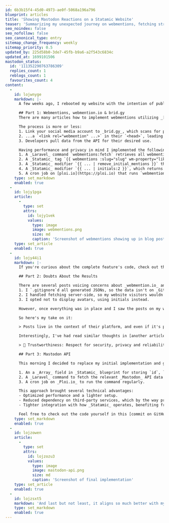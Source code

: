 ```yaml
---
id: 6b3b15f4-45d0-4973-ae0f-5068a196a796
blueprint: articles
title: 'Showing Mastodon Reactions on a Statamic Website'
teaser: 'Summarizing my unexpected journey on webmentions, fetching strategies and privacy concerns.'
seo_noindex: false
seo_nofollow: false
seo_canonical_type: entry
sitemap_change_frequency: weekly
sitemap_priority: 0.5
updated_by: 225d58b0-3de7-45fb-b9a6-a2f543c6834c
updated_at: 1699101506
mastodon_status:
  id: '111352290763786309'
  replies_count: 1
  reblogs_count: 1
  favourites_count: 4
content:
  -
    id: lojwnyge
    markdown: |-
      A few weeks ago, I rebooted my website with the intention of publishing more content. To inject a bit more "interactivity" into it, I decided to display _Mastodon_ reactions related to my articles (likes, reposts, responses). Yesterday, I finally had the time to bring this feature to life.

      ## Part 1: Webmentions, webmention.io & brid.gy
      There are many articles how to implement webmentions utilizing _[brid.gy](https://brid.gy)_ and _[webmention.io](https://webmention.io)_.

      The process is more or less:
      1. Link your social media account to _brid.gy_, which scans for posts and reactions and notifies related websites that contain...
      2. ...a `<link rel="webmention" ...>` in their `<head>`, leading to a request on _webmention.io_, which then provides an API to fetch all those mentions.
      3. Developers pull data from the API for their desired use.

      Having performance and privacy in mind I implemented the following:
      1. A _Laravel_ command `webmentions:fetch` retrieves all webmentions from webmention.io and saves them as `{article-slug}.json` in local storage.
      2. A _Statamic_ tag `{{ webmentions :slug="slug" wm-property="like-of" }}` parses the corresponding JSON and filters for e. g. likes.
      3. A _Statamic_ modifier `{{ ... | remove_initial_mentions }}` that removes `@` mentions at the start of a post.
      4. A _Statamic_ modifier `{{ ... | initials:2 }}`, which returns the first letters of the specified number of words.
      5. A cron job on [ploi.io](https://ploi.io) that runs `webmentions:fetch` twice daily and regenerates my static pages.
    type: set_markdown
    enabled: true
  -
    id: lojy1pga
    article:
      -
        type: set
        attrs:
          id: lojy1vek
          values:
            type: image
            image: webmentions.png
            size: md
            caption: 'Screenshot of webmentions showing up in blog post'
    type: set_article
    enabled: true
  -
    id: lojy44i1
    markdown: |-
      If you're curious about the complete feature's code, check out the [commit on GitHub](https://github.com/mariohamann/mariohamann/commit/ffba888779ee4dd1be4fcce48c9e8396b75f7c16). But, continue reading before you decide to implement it yourself.

      ## Part 2: Doubts About the Results

      There are several posts voicing concerns about _webmention.io_ and _brid.gy_. I thought I had optimized it well:
      1. I `.gitignore`d all generated JSONs, so the data isn't on _GitHub_ but only temporarily on my server.
      2. I handled fetching server-side, so my website visitors wouldn't need to connect to third-party APIs.
      3. I opted not to display avatars, using initials instead.

      However, once everything was in place and I saw the posts on my website, it didn't feel right.

      So here's my take on it:

      > Posts live in the context of their platform, and even if it's public, that context always matters.

      Interestingly, I've had read similar thoughts in [another article](https://www.brycewray.com/posts/2022/05/indieweb-experiment-ends/), but it seems I needed to experience it firsthand to realize that exposing people's reactions without their explicit consent goes against my fourth [principle for web development](/principles-for-web-development):

      > 🫡 Trustworthiness: Respect for security, privacy and reliability.

      ## Part 3: Mastodon API

      This morning I decided to replace my initial implementation and go a different route. I set up:

      1. An a _Array_ field in _Statamic_ blueprint for storing `id`, `replies_count`, `reblogs_count` and `favourites_count`.
      2. A _Laravel_ command to fetch the relevant _Mastodon_ API data for each post's `id`, updating the appropriate fields.
      3. A cron job on _Ploi.io_ to run the command regularly.

      This approach brought several technical advantages:
      - Optimized performance and a lighter setup.
      - Reduced dependency on third-party services, which by the way proved somewhat unreliable during my tests.
      - Tighter integration with how _Statamic_ operates, benefiting from its automatic cache invalidation.

      Feel free to check out the code yourself in this [commit on GitHub](https://github.com/mariohamann/mariohamann/commit/1acdc7e226da10c9a7cdcc365f0d2d47e6967aac).
    type: set_markdown
    enabled: true
  -
    id: lojzowen
    article:
      -
        type: set
        attrs:
          id: lojzozu3
          values:
            type: image
            image: mastodon-api.png
            size: md
            caption: 'Screenshot of final implementation'
    type: set_article
    enabled: true
  -
    id: lojzsxt5
    markdown: 'And last but not least, it aligns so much better with my commitment to transparency.'
    type: set_markdown
    enabled: true
---
```

